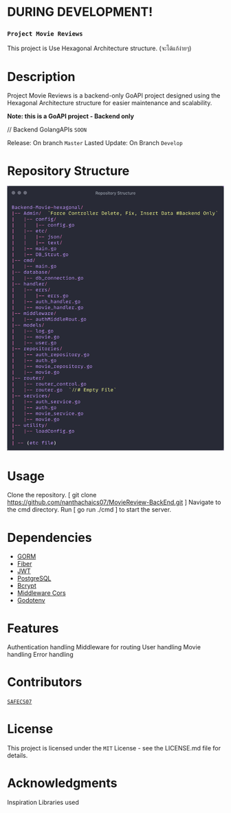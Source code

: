 # DURING DEVELOPMENT!

### `Project Movie Reviews`

This project is Use Hexagonal Architecture structure. (จะได้แก้ง่ายๆ)

# Description
Project Movie Reviews is a backend-only GoAPI project designed using the Hexagonal Architecture structure for easier maintenance and scalability.

**Note: this is a GoAPI project - Backend only**

// Backend GolangAPIs `SOON`

Release: On branch `Master`
Lasted Update: On Branch `Develop`

# Repository Structure

![Screenshot](./image/Repository%20Structure.png)

# Usage
Clone the repository.
[ git clone https://github.com/nanthachaics07/MovieReview-BackEnd.git ]
Navigate to the cmd directory.
Run [ go run ./cmd ] to start the server.

# Dependencies
- [GORM](https://gorm.io/)
- [Fiber](https://fibergo.com/)
- [JWT](https://github.com/appleboy/gin-jwt)
- [PostgreSQL](https://www.postgresql.org/)
- [Bcrypt](https://pkg.go.dev/golang.org/x/crypto/bcrypt)
- [Middleware Cors]("https://github.com/rs/cors")
- [Godotenv](https://github.com/joho/godotenv)

# Features
Authentication handling
Middleware for routing
User handling
Movie handling
Error handling

# Contributors
[`SAFECS07`](https://github.com/nanthachaics07)

# License
This project is licensed under the `MIT` License - see the LICENSE.md file for details.

# Acknowledgments
Inspiration
Libraries used
